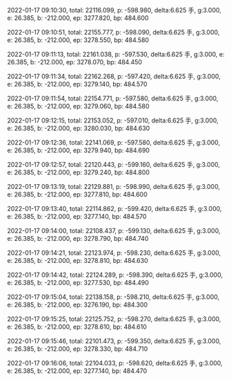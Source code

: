 2022-01-17 09:10:30, total: 22116.099, p: -598.980, delta:6.625 手, g:3.000, e: 26.385, b: -212.000, ep: 3277.820, bp: 484.600

2022-01-17 09:10:51, total: 22155.777, p: -598.090, delta:6.625 手, g:3.000, e: 26.385, b: -212.000, ep: 3278.550, bp: 484.580

2022-01-17 09:11:13, total: 22161.038, p: -597.530, delta:6.625 手, g:3.000, e: 26.385, b: -212.000, ep: 3278.070, bp: 484.450

2022-01-17 09:11:34, total: 22162.268, p: -597.420, delta:6.625 手, g:3.000, e: 26.385, b: -212.000, ep: 3279.140, bp: 484.570

2022-01-17 09:11:54, total: 22154.771, p: -597.580, delta:6.625 手, g:3.000, e: 26.385, b: -212.000, ep: 3279.060, bp: 484.580

2022-01-17 09:12:15, total: 22153.052, p: -597.010, delta:6.625 手, g:3.000, e: 26.385, b: -212.000, ep: 3280.030, bp: 484.630

2022-01-17 09:12:36, total: 22141.069, p: -597.580, delta:6.625 手, g:3.000, e: 26.385, b: -212.000, ep: 3279.940, bp: 484.690

2022-01-17 09:12:57, total: 22120.443, p: -599.160, delta:6.625 手, g:3.000, e: 26.385, b: -212.000, ep: 3279.240, bp: 484.800

2022-01-17 09:13:19, total: 22129.881, p: -598.990, delta:6.625 手, g:3.000, e: 26.385, b: -212.000, ep: 3277.810, bp: 484.600

2022-01-17 09:13:40, total: 22114.862, p: -599.420, delta:6.625 手, g:3.000, e: 26.385, b: -212.000, ep: 3277.140, bp: 484.570

2022-01-17 09:14:00, total: 22108.437, p: -599.130, delta:6.625 手, g:3.000, e: 26.385, b: -212.000, ep: 3278.790, bp: 484.740

2022-01-17 09:14:21, total: 22123.974, p: -598.230, delta:6.625 手, g:3.000, e: 26.385, b: -212.000, ep: 3278.810, bp: 484.630

2022-01-17 09:14:42, total: 22124.289, p: -598.390, delta:6.625 手, g:3.000, e: 26.385, b: -212.000, ep: 3277.530, bp: 484.490

2022-01-17 09:15:04, total: 22138.158, p: -598.210, delta:6.625 手, g:3.000, e: 26.385, b: -212.000, ep: 3276.190, bp: 484.300

2022-01-17 09:15:25, total: 22125.752, p: -598.270, delta:6.625 手, g:3.000, e: 26.385, b: -212.000, ep: 3278.610, bp: 484.610

2022-01-17 09:15:46, total: 22101.473, p: -599.350, delta:6.625 手, g:3.000, e: 26.385, b: -212.000, ep: 3278.330, bp: 484.710

2022-01-17 09:16:06, total: 22104.033, p: -598.620, delta:6.625 手, g:3.000, e: 26.385, b: -212.000, ep: 3277.140, bp: 484.470